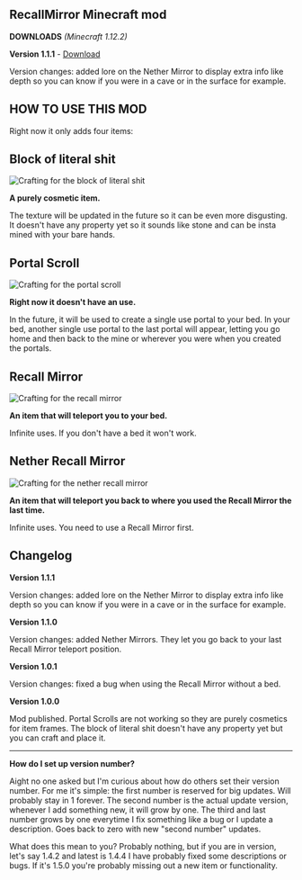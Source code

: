 ## RecallMirror Minecraft mod

**DOWNLOADS** *(Minecraft 1.12.2)*

**Version 1.1.1** - [Download](https://github.com/GodGMN/RecallMirror/raw/master/RecallMirror-1.1.1.jar)

Version changes: added lore on the Nether Mirror to display extra info like depth so you can know if you were in a cave or in the surface for example.

## **HOW TO USE THIS MOD**


Right now it only adds four items:


 

 

## **Block of literal shit**


![Crafting for the block of literal shit](https://imgur.com/fRBPvPz.png)

**A purely cosmetic item.**

The texture will be updated in the future so it can be even more disgusting. It doesn't have any property yet so it sounds like stone and can be insta mined with your bare hands.

 

## **Portal Scroll**


 ![Crafting for the portal scroll](https://imgur.com/WsEM0G7.png)

**Right now it doesn't have an use.**

In the future, it will be used to create a single use portal to your bed. In your bed, another single use portal to the last portal will appear, letting you go home and then back to the mine or wherever you were when you created the portals.

 

 

## **Recall Mirror**


![Crafting for the recall mirror](https://imgur.com/b2dqhqr.png)

**An item that will teleport you to your bed.**

Infinite uses. If you don't have a bed it won't work.

 

 

## **Nether Recall Mirror**


![Crafting for the nether recall mirror](https://imgur.com/b1zbAXR.png)

**An item that will teleport you back to where you used the Recall Mirror the last time.**

Infinite uses. You need to use a Recall Mirror first.

## **Changelog**

**Version 1.1.1**

Version changes: added lore on the Nether Mirror to display extra info like depth so you can know if you were in a cave or in the surface for example.

**Version 1.1.0**

Version changes: added Nether Mirrors. They let you go back to your last Recall Mirror teleport position.

**Version 1.0.1**

Version changes: fixed a bug when using the Recall Mirror without a bed.

**Version 1.0.0**

Mod published. Portal Scrolls are not working so they are purely cosmetics for item frames. The block of literal shit doesn't have any property yet but you can craft and place it.

----

**How do I set up version number?**

Aight no one asked but I'm curious about how do others set their version number. For me it's simple: the first number is reserved for big updates. Will probably stay in 1 forever. The second number is the actual update version, whenever I add something new, it will grow by one. The third and last number grows by one everytime I fix something like a bug or I update a description. Goes back to zero with new "second number" updates.

What does this mean to you? Probably nothing, but if you are in version, let's say 1.4.2 and latest is 1.4.4 I have probably fixed some descriptions or bugs. If it's 1.5.0 you're probably missing out a new item or functionality.

